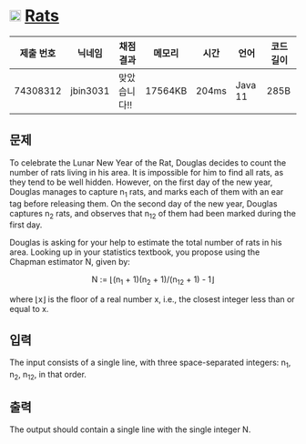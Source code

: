 # <img width="20px"  src="https://d2gd6pc034wcta.cloudfront.net/tier/1.svg" class="solvedac-tier"> [Rats](https://www.acmicpc.net/problem/18301) 

| 제출 번호 | 닉네임 | 채점 결과 | 메모리 | 시간 | 언어 | 코드 길이 |
|---|---|---|---|---|---|---|
|74308312|jbin3031|맞았습니다!! |17564KB|204ms|Java 11|285B|

## 문제
<p>To celebrate the Lunar New Year of the Rat, Douglas decides to count the number of rats living in his area. It is impossible for him to find all rats, as they tend to be well hidden. However, on the first day of the new year, Douglas manages to capture n<sub>1</sub> rats, and marks each of them with an ear tag before releasing them. On the second day of the new year, Douglas captures n<sub>2</sub> rats, and observes that n<sub>12</sub> of them had been marked during the first day.</p>

<p>Douglas is asking for your help to estimate the total number of rats in his area. Looking up in your statistics textbook, you propose using the Chapman estimator N, given by:</p>

<p style="text-align: center;">N := ⌊(n<sub>1</sub> + 1)(n<sub>2</sub> + 1)/(n<sub>12</sub> + 1) - 1⌋</p>

<p>where ⌊x⌋ is the floor of a real number x, i.e., the closest integer less than or equal to x.</p>

## 입력
<p>The input consists of a single line, with three space-separated integers: n<sub>1</sub>, n<sub>2</sub>, n<sub>12</sub>, in that order.</p>

## 출력
<p>The output should contain a single line with the single integer N.</p>

